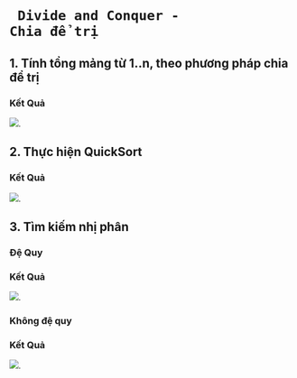 # <code> Divide and Conquer - Chia để trị </code>
## 1. Tính tổng mảng từ 1..n, theo phương pháp chia để trị
### Kết Quả
<img src="https://img.upanh.tv/2024/07/24/TinhTongMang_Result.png">.

## 2. Thực hiện QuickSort
### Kết Quả
<img src="https://img.upanh.tv/2024/07/24/QuickSort_Result.png">.

## 3. Tìm kiếm nhị phân 
### Đệ Quy
### Kết Quả
<img src="https://img.upanh.tv/2024/07/24/TKNP-DQ_Result.png">.

### Không đệ quy
### Kết Quả
<img src="https://img.upanh.tv/2024/07/24/TKNP-KDQ_Result.png">.
